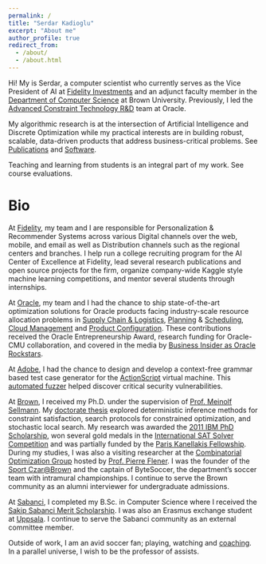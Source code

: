 ```yaml
---
permalink: /
title: "Serdar Kadioglu"
excerpt: "About me"
author_profile: true
redirect_from: 
  - /about/
  - /about.html
---
```


Hi! My is Serdar, a computer scientist who currently serves as the Vice President of AI at [Fidelity Investments](https://www.fidelitylabs.com/) and an adjunct faculty member in the [Department of Computer Science](http://cs.brown.edu/) at Brown University. Previously, I led the [Advanced Constraint Technology R&D](https://www.oracle.com/artificial-intelligence/) team at Oracle. 

My algorithmic research is at the intersection of Artificial Intelligence and Discrete Optimization while my practical interests are in building robust, scalable, data-driven products that address business-critical problems. See [Publications](https://sites.google.com/site/serdrk/publications) and [Software](https://sites.google.com/site/serdrk/software). 

Teaching and learning from students is an integral part of my work. See course evaluations. 

# Bio

At [Fidelity](https://www.fidelity.com/), my team and I are responsible for Personalization & Recommender Systems across various Digital channels over the web, mobile, and email as well as Distribution channels such as the regional centers and branches. I help run a college recruiting program for the AI Center of Excellence at Fidelity, lead several research publications and open source projects for the firm, organize company-wide Kaggle style machine learning competitions, and mentor several students through internships.

At [Oracle](https://www.oracle.com/index.html), my team and I had the chance to ship state-of-the-art optimization solutions for Oracle products facing industry-scale resource allocation problems in [Supply Chain & Logistics](https://www.oracle.com/scm/), [Planning](https://www.oracle.com/erp/) & [Scheduling](https://www.oracle.com/human-capital-management/), [Cloud Management](https://www.oracle.com/java/coherence/) and [Product Configuration](https://www.oracle.com/cx/). These contributions received the Oracle Entrepreneurship Award, research funding for Oracle-CMU collaboration, and covered in the media by [Business Insider as Oracle Rockstars](https://www.businessinsider.com/oracle-rock-star-engineers-2016-3?op=0#serdar-kadioglu-turning-theory-into-products-21).

At [Adobe](http://www.adobe.com/), I had the chance to design and develop a context-free grammar based test case generator for the [ActionScript](https://en.wikipedia.org/wiki/ActionScript) virtual machine. This [automated fuzzer](https://en.wikipedia.org/wiki/Fuzzing) helped discover critical security vulnerabilities. 

At [Brown](http://cs.brown.edu/), I received my Ph.D. under the supervision of [Prof. Meinolf Sellmann](https://en.wikipedia.org/wiki/Meinolf_Sellmann). My [doctorate thesis](http://cs.brown.edu/research/pubs/theses/phd/2012/kadioglu.pdf)  explored deterministic inference methods for constraint satisfaction, search protocols for constrained optimization, and stochastic local search. My research was awarded the [2011 IBM PhD Scholarship](http://www.research.ibm.com/university/awards/phdfellowship.shtml), won several gold medals in the [International SAT Solver Competition](http://www.satcompetition.org/) and was partially funded by the [Paris Kanellakis Fellowship](https://en.wikipedia.org/wiki/Paris_Kanellakis). During my studies, I was also a visiting researcher at the [Combinatorial Optimization Group](http://www.it.uu.se/research/group/astra) hosted by [Prof. Pierre Flener](http://user.it.uu.se/~pierref/). I was the founder of the [Sport Czar@Brown](http://cs.brown.edu/degrees/misc/jobs/jobs.html#sport) and the captain of ByteSoccer, the department’s soccer team with intramural championships. I continue to serve the Brown community as an alumni interviewer for undergraduate admissions.  

At [Sabanci](https://cs.sabanciuniv.edu/), I completed my B.Sc. in Computer Science where I received the [Sakip Sabanci Merit Scholarship](https://www.sabanciuniv.edu/en/scholarship-opportunities-offered-during-education-period). I was also an Erasmus exchange student at [Uppsala](https://www.it.uu.se/research/computing_science). I continue to serve the Sabanci community as an external committee member. 

Outside of work, I am an avid soccer fan; playing, watching and [coaching](https://www.sportsmanager.us/readingyouthsoccer.htm). In a parallel universe, I wish to be the professor of assists. 
